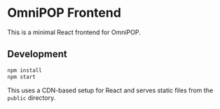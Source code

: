 # OmniPOP Frontend

This is a minimal React frontend for OmniPOP.

## Development

```bash
npm install
npm start
```

This uses a CDN-based setup for React and serves static files from the `public` directory.
